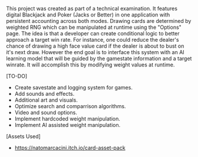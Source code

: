 This project was created as part of a technical examination. It features digital Blackjack and Poker (Jacks or Better) in one application with persistent accounting across both modes.
Drawing cards are determined by weighted RNG which can be manipulated at runtime using the "Options" page. The idea is that a developer can create conditional logic to better approach a target win rate.
For instance, one could reduce the dealer's chance of drawing a high face value card if the dealer is about to bust on it's next draw. However the end goal is to interface this system with an AI learning model
that will be guided by the gamestate information and a target winrate. It will accomplish this by modifying weight values at runtime.

[TO-DO]
- Create savestate and logging system for games.
- Add sounds and effects.
- Additional art and visuals.
- Optimize search and comparrison algorithms.
- Video and sound options.
- Implement hardcoded weight manipulation.
- Implement AI assisted weight manipulation.

[Assets Used]
- https://natomarcacini.itch.io/card-asset-pack
